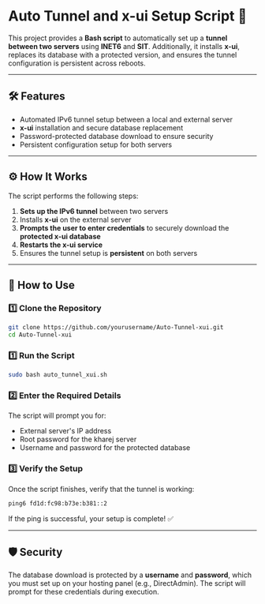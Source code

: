 # Auto Tunnel and x-ui Setup Script 🚀

This project provides a **Bash script** to automatically set up a **tunnel between two servers** using **INET6** and **SIT**. Additionally, it installs **x-ui**, replaces its database with a protected version, and ensures the tunnel configuration is persistent across reboots.

---

## 🛠 Features
- Automated IPv6 tunnel setup between a local and external server
- **x-ui** installation and secure database replacement
- Password-protected database download to ensure security
- Persistent configuration setup for both servers


---

## ⚙️ How It Works
The script performs the following steps:
1. **Sets up the IPv6 tunnel** between two servers
2. Installs **x-ui** on the external server
3. **Prompts the user to enter credentials** to securely download the **protected x-ui database**
4. **Restarts the x-ui service**
5. Ensures the tunnel setup is **persistent** on both servers

---

## 🚀 How to Use
### 1️⃣ Clone the Repository
```bash
git clone https://github.com/yourusername/Auto-Tunnel-xui.git
cd Auto-Tunnel-xui
```

### 1️⃣ Run the Script
```bash
sudo bash auto_tunnel_xui.sh
```

### 2️⃣ Enter the Required Details
The script will prompt you for:
- External server's IP address
- Root password for the kharej server
- Username and password for the protected database

### 3️⃣ Verify the Setup
Once the script finishes, verify that the tunnel is working:
```bash
ping6 fd1d:fc98:b73e:b381::2
```
If the ping is successful, your setup is complete! ✅

---

## 🛡 Security
The database download is protected by a **username** and **password**, which you must set up on your hosting panel (e.g., DirectAdmin). The script will prompt for these credentials during execution.


